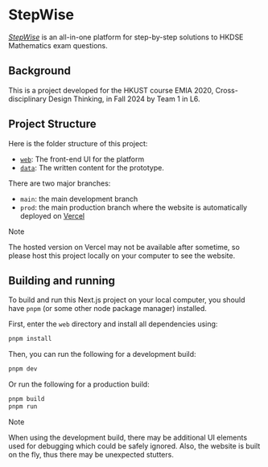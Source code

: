 # StepWise

[_StepWise_](https://github.com/adrianchong518/StepWise) is an all-in-one platform for step-by-step solutions to HKDSE Mathematics exam questions.

## Background

This is a project developed for the HKUST course EMIA 2020, Cross-disciplinary Design Thinking, in Fall 2024 by Team 1 in L6.

## Project Structure

Here is the folder structure of this project:

- [`web`](./web/): The front-end UI for the platform
- [`data`](./data/): The written content for the prototype.

There are two major branches:

- `main`: the main development branch
- `prod`: the main production branch where the website is automatically deployed on [Vercel](https://step-wise.vercel.app/)

> [!NOTE]
> The hosted version on Vercel may not be available after sometime, so please host this project locally on your computer to see the website.

## Building and running

To build and run this Next.js project on your local computer, you should have `pnpm` (or some other node package manager) installed.

First, enter the `web` directory and install all dependencies using:

```bash
pnpm install
```

Then, you can run the following for a development build:

```bash
pnpm dev
```

Or run the following for a production build:

```bash
pnpm build
pnpm run
```

> [!NOTE]
> When using the development build, there may be additional UI elements used for debugging which could be safely ignored. Also, the website is built on the fly, thus there may be unexpected stutters.
